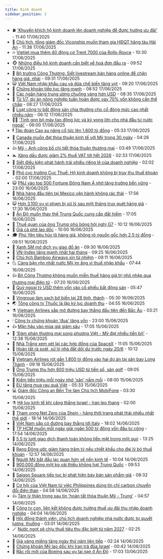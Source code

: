 ```yaml
---
title: Kinh doanh
sidebar_position: 3
---
```


<!-- vnexpress-kinh-doanh:START -->
- ⛽️ [&#39;Khuyến khích hộ kinh doanh lên doanh nghiệp để được hưởng ưu đãi&#39;](https://vnexpress.net/khuyen-khich-ho-kinh-doanh-len-doanh-nghiep-de-duoc-huong-uu-dai-4902906.html) - 11:40 17/06/2025
- 🐲 [Chủ tịch, tổng giám đốc Viconship muốn tham gia HĐQT hãng tàu Hải An](https://vnexpress.net/chu-tich-tong-giam-doc-viconship-muon-tham-gia-hdqt-hang-tau-hai-an-4902909.html) - 11:38 17/06/2025
- 🔥 [Vietjet mua thêm 40 động cơ Trent 7000 của Rolls-Royce](https://vnexpress.net/vietjet-mua-them-40-dong-co-trent-7000-cua-rolls-royce-4899971.html) - 10:30 17/06/2025
- 🐵 [Những điều hộ kinh doanh cần biết về hoá đơn đầu ra](https://vnexpress.net/nhung-dieu-ho-kinh-doanh-can-biet-ve-hoa-don-dau-ra-4900000.html) - 09:52 17/06/2025
- 🦅 [Bộ trưởng Công Thương: Siết livestream bán hàng online để chặn hàng giả, nhái](https://vnexpress.net/bo-truong-cong-thuong-siet-livestream-ban-hang-online-de-chan-hang-gia-nhai-4899998.html) - 09:31 17/06/2025
- 😺 [Việt Nam nhập khẩu cau và dừa chế biến tăng vọt](https://vnexpress.net/viet-nam-nhap-khau-cau-va-dua-che-bien-tang-vot-4899917.html) - 09:20 17/06/2025
- 🤩 [Chứng khoán tiếp tục tăng mạnh](https://vnexpress.net/chung-khoan-tiep-tuc-tang-manh-4899997.html) - 08:52 17/06/2025
- 🌮 [Các ngân hàng trung ương chuộng vàng hơn USD](https://vnexpress.net/cac-ngan-hang-trung-uong-chuong-vang-hon-usd-4899937.html) - 08:35 17/06/2025
- 🧰 [Từ 1/7, dự án nông nghiệp tuần hoàn được vay 70% vốn không cần thế chấp](https://vnexpress.net/tu-1-7-du-an-nong-nghiep-tuan-hoan-duoc-vay-70-von-khong-can-the-chap-4899975.html) - 08:27 17/06/2025
- 🤔 [Loạt công ty bất động sản chia thưởng cho cổ đông mức cao nhất nhiều năm](https://vnexpress.net/loat-cong-ty-bat-dong-san-chia-thuong-cho-co-dong-muc-cao-nhat-nhieu-nam-4899312.html) - 06:12 17/06/2025
- 🧑‍💻 [&#39;Tinh gọn bộ máy tạo động lực và kỳ vọng lớn cho nhà đầu tư nước ngoài&#39;](https://vnexpress.net/tinh-gon-bo-may-tao-dong-luc-va-ky-vong-lon-cho-nha-dau-tu-nuoc-ngoai-4899871.html) - 06:00 17/06/2025
- 🕴 [Tập đoàn Cao su nâng cổ tức lên 1.600 tỷ đồng](https://vnexpress.net/tap-doan-cao-su-nang-co-tuc-len-1-600-ty-dong-4899886.html) - 05:33 17/06/2025
- 🦩 [Canada muốn đạt thỏa thuận kinh tế với Mỹ trong 30 ngày](https://vnexpress.net/canada-muon-dat-thoa-thuan-kinh-te-voi-my-trong-30-ngay-4899779.html) - 04:28 17/06/2025
- 👍 [Mỹ - Anh công bố chi tiết thỏa thuận thương mại](https://vnexpress.net/my-anh-cong-bo-chi-tiet-thoa-thuan-thuong-mai-4899778.html) - 03:49 17/06/2025
- 🏊 [Xăng dầu được giảm 2% thuế VAT tới hết 2026](https://vnexpress.net/xang-dau-duoc-giam-2-thue-vat-toi-het-2026-4899718.html) - 02:33 17/06/2025
- 🤡 [Siết điều kiện phát hành trái phiếu riêng lẻ của doanh nghiệp](https://vnexpress.net/siet-dieu-kien-phat-hanh-trai-phieu-rieng-le-cua-doanh-nghiep-4899703.html) - 02:02 17/06/2025
- 👀 [Phó cục trưởng Cục Thuế: Hộ kinh doanh không bị truy thu thuế khoán](https://vnexpress.net/vnexpress-tu-van-truc-tuyen-cho-ho-kinh-doanh-bo-thue-khoan-4899123.html) - 02:00 17/06/2025
- 😺 [PNJ vào top 500 Fortune Đông Nam Á nhờ tăng trưởng bền vững](https://vnexpress.net/pnj-vao-top-500-fortune-dong-nam-a-nho-tang-truong-ben-vung-4898580.html) - 23:00 16/06/2025
- 🦣 [Nhà hàng đầu tiên tại Mexico vận hành không rác thải](https://vnexpress.net/nha-hang-dau-tien-tai-mexico-van-hanh-khong-rac-thai-4899387.html) - 17:56 16/06/2025
- 😺 [Hơn 3.100 vụ vi phạm bị xử lý sau một tháng truy quét hàng giả](https://vnexpress.net/hon-3-100-vu-vi-pham-bi-xu-ly-sau-mot-thang-truy-quet-hang-gia-4899625.html) - 17:30 16/06/2025
- 💼 [Ấn Độ muốn thay thế Trung Quốc cung cấp đất hiếm](https://vnexpress.net/an-do-muon-thay-the-trung-quoc-cung-cap-dat-hiem-4899503.html) - 17:05 16/06/2025
- 🤗 [Thuế quan của ông Trump phủ bóng hội nghị G7](https://vnexpress.net/thue-quan-cua-ong-trump-phu-bong-hoi-nghi-g7-4899446.html) - 10:12 16/06/2025
- 👀 [Giá cà phê lao dốc](https://vnexpress.net/gia-ca-phe-lao-doc-4899467.html) - 10:00 16/06/2025
- 🎓 [Phú Yên tiêu hủy lô hàng giả, không rõ nguồn gốc hơn 2,5 tỷ đồng](https://vnexpress.net/phu-yen-tieu-huy-lo-hang-gia-khong-ro-nguon-goc-hon-2-5-ty-dong-4899531.html) - 09:51 16/06/2025
- 🗽 [Xanh SM mở dịch vụ giao đồ ăn](https://vnexpress.net/xanh-sm-mo-dich-vu-giao-do-an-4899470.html) - 09:30 16/06/2025
- 🚀 [VN-Index tăng mạnh nhất hai tháng](https://vnexpress.net/vn-index-tang-manh-nhat-hai-thang-4899502.html) - 09:25 16/06/2025
- 🤗 [Chủ tịch Bamboo Airways xin từ nhiệm](https://vnexpress.net/chu-tich-bamboo-airways-xin-tu-nhiem-4899471.html) - 09:11 16/06/2025
- 🌜 [Cảng bận rộn nhất nước Mỹ im ắng vì thuế nhập khẩu](https://vnexpress.net/cang-ban-ron-nhat-nuoc-my-im-ang-vi-thue-nhap-khau-4899315.html) - 07:44 16/06/2025
- 👍 [Bộ Công Thương không muốn miễn thuế hàng giá trị nhỏ nhập qua thương mại điện tử](https://vnexpress.net/bo-cong-thuong-khong-muon-mien-thue-hang-gia-tri-nho-nhap-qua-thuong-mai-dien-tu-4899406.html) - 07:20 16/06/2025
- 🤖 [Quỹ ngoại tỷ USD thêm vốn vào cổ phiếu bất động sản](https://vnexpress.net/quy-ngoai-ty-usd-them-von-vao-co-phieu-bat-dong-san-4899346.html) - 05:47 16/06/2025
- 🫣 [Vingroup làm sạch bờ biển tại 28 tỉnh, thành](https://vnexpress.net/vingroup-lam-sach-bo-bien-tai-28-tinh-thanh-4899282.html) - 05:30 16/06/2025
- 🌏 [Tổng công ty Thuốc lá lập kỷ lục doanh thu](https://vnexpress.net/tong-cong-ty-thuoc-la-lap-ky-luc-doanh-thu-4899334.html) - 04:55 16/06/2025
- ⚗️ [Vietnam Airlines sắp mở đường bay thẳng đầu tiên đến Bắc Âu](https://vnexpress.net/vietnam-airlines-sap-mo-duong-bay-thang-dau-tien-den-bac-au-4899260.html) - 03:21 16/06/2025
- 🕯 [Công ty chứng khoán &#39;đua&#39; tăng vốn](https://vnexpress.net/cong-ty-chung-khoan-dua-tang-von-4899030.html) - 23:00 15/06/2025
- 👍 [Mận hậu vào mùa giá giảm sâu](https://vnexpress.net/man-hau-vao-mua-gia-giam-sau-4896500.html) - 17:05 15/06/2025
- 🤠 [&#39;Đàm phán thương mại song phương Việt - Mỹ đạt nhiều tiến bộ&#39;](https://vnexpress.net/dam-phan-thuong-mai-song-phuong-viet-my-dat-nhieu-tien-bo-4899117.html) - 12:38 15/06/2025
- 🌊 [Nhà Trắng xem xét lại các hợp đồng của SpaceX](https://vnexpress.net/nha-trang-xem-xet-lai-cac-hop-dong-cua-spacex-4899081.html) - 11:05 15/06/2025
- 🌈 [Hoàn tất rà soát, xử lý nhà đất dôi dư trước ngày 20/6](https://vnexpress.net/hoan-tat-ra-soat-xu-ly-nha-dat-doi-du-truoc-ngay-20-6-4899101.html) - 10:12 15/06/2025
- 🥳 [Vietnam Airlines rót gần 1.800 tỷ đồng vào hai dự án tại sân bay Long Thành](https://vnexpress.net/vietnam-airlines-rot-gan-1-800-ty-dong-vao-hai-du-an-tai-san-bay-long-thanh-4899044.html) - 09:18 15/06/2025
- 🐻 [Ông Trump thu hơn 600 triệu USD từ tiền số, sân golf](https://vnexpress.net/ong-trump-thu-hon-600-trieu-usd-tu-tien-so-san-golf-4899074.html) - 09:05 15/06/2025
- 💫 [Kiếm tiền triệu mỗi ngày nhờ &#39;săn&#39; nấm mối](https://vnexpress.net/kiem-tien-trieu-moi-ngay-nho-san-nam-moi-4899036.html) - 08:00 15/06/2025
- 🤩 [EU tăng mua rau quả Việt](https://vnexpress.net/eu-tang-mua-rau-qua-viet-4898993.html) - 05:33 15/06/2025
- 💻 [Giám đốc Công an Bến Tre làm Chủ tịch MobiFone](https://vnexpress.net/giam-doc-cong-an-ben-tre-lam-chu-tich-mobifone-4897432.html) - 03:30 15/06/2025
- ⚗️ [Hệ lụy kinh tế khi căng thẳng Israel - Iran leo thang](https://vnexpress.net/he-luy-kinh-te-khi-cang-thang-israel-iran-leo-thang-4898961.html) - 02:00 15/06/2025
- 🌈 [Tham vọng Net Zero của Shein - hãng thời trang phát thải nhiều nhất thế giới](https://vnexpress.net/tham-vong-net-zero-cua-shein-hang-thoi-trang-phat-thai-nhieu-nhat-the-gioi-4897891.html) - 18:14 14/06/2025
- 🌝 [Việt Nam sắp có đường bay thẳng tới Italy](https://vnexpress.net/viet-nam-sap-co-duong-bay-thang-toi-italy-4898918.html) - 18:02 14/06/2025
- 🥸 [TP HCM muốn mỗi ngày giải ngân 500 tỷ đồng vốn đầu tư công](https://vnexpress.net/tp-hcm-muon-moi-ngay-giai-ngan-500-ty-dong-von-dau-tu-cong-4898957.html) - 17:54 14/06/2025
- 🦆 [5,5 tỷ lượt giao dịch thanh toán không tiền mặt trong một quý](https://vnexpress.net/5-5-ty-luot-giao-dich-khong-tien-mat-trong-mot-quy-4898906.html) - 13:25 14/06/2025
- 🌋 [Rạng Đông ước giảm hàng trăm tỷ nếu chiết khấu cho đại lý bỏ thuế khoán](https://vnexpress.net/rang-dong-uoc-giam-hang-tram-ty-neu-chiet-khau-cho-dai-ly-bo-thue-khoan-4898899.html) - 12:57 14/06/2025
- 🦍 [Người Mỹ bắt đầu lạc quan hơn về nền kinh tế](https://vnexpress.net/nguoi-my-bat-dau-lac-quan-hon-ve-nen-kinh-te-4898691.html) - 10:04 14/06/2025
- 🤔 [900.000 đồng một kg vải thiều không hạt Trung Quốc](https://vnexpress.net/900-000-dong-mot-kg-vai-thieu-khong-hat-trung-quoc-4898502.html) - 09:53 14/06/2025
- 🧰 [Saigon Square tiếp tục bị phát hiện bày bán sản phẩm giả](https://vnexpress.net/saigon-square-tiep-tuc-bi-phat-hien-bay-ban-san-pham-gia-4898865.html) - 08:32 14/06/2025
- 🌝 [Cơ hội của Việt Nam từ việc Philippines dùng tín chỉ carbon chuyển đổi điện than](https://vnexpress.net/co-hoi-cua-viet-nam-tu-viec-philippines-dung-tin-chi-carbon-chuyen-doi-dien-than-4898665.html) - 04:58 14/06/2025
- 👍 [Tâm lý thận trọng sau tin &#39;hoàn tất thỏa thuận Mỹ - Trung&#39;](https://vnexpress.net/tam-ly-than-trong-sau-tin-hoan-tat-thoa-thuan-my-trung-4897959.html) - 04:57 14/06/2025
- 🗽 [Công ty con, liên kết không được hưởng thuế ưu đãi thu nhập doanh nghiệp](https://vnexpress.net/cong-ty-con-lien-ket-khong-duoc-huong-thue-uu-dai-thu-nhap-doanh-nghiep-4898764.html) - 04:04 14/06/2025
- 🐎 [Hội đồng thành viên, chủ tịch doanh nghiệp nhà nước được tự quyết lương, thưởng](https://vnexpress.net/hoi-dong-thanh-vien-chu-tich-doanh-nghiep-nha-nuoc-duoc-tu-quyet-luong-thuong-4898748.html) - 03:01 14/06/2025
- 🪄 [Nước ngọt sẽ chịu thuế tiêu thụ đặc biệt từ năm 2027](https://vnexpress.net/nuoc-ngot-se-chiu-thue-tieu-thu-dac-biet-tu-nam-2027-4898720.html) - 02:25 14/06/2025
- 🎊 [Giá vàng miếng tăng ngày thứ năm liên tiếp](https://vnexpress.net/gia-vang-mieng-tang-ngay-thu-nam-lien-tiep-4898733.html) - 02:24 14/06/2025
- 🗽 [Chứng khoán Mỹ lao dốc khi Iran trả đũa Israel](https://vnexpress.net/chung-khoan-my-lao-doc-khi-iran-tra-dua-israel-4898688.html) - 00:42 14/06/2025
- 🦩 [Rắc rối mới của Boeing sau vụ tai nạn ở Ấn Độ](https://vnexpress.net/rac-roi-moi-cua-boeing-sau-vu-tai-nan-o-an-do-4898251.html) - 17:03 13/06/2025<!-- vnexpress-kinh-doanh:END -->
